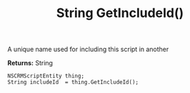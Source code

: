 ﻿---
uid: crmscript_ref_NSCRMScriptEntity_GetIncludeId
title: String GetIncludeId()
intellisense: NSCRMScriptEntity.GetIncludeId
keywords: NSCRMScriptEntity, GetIncludeId
so.topic: reference
---

A unique name used for including this script in another

**Returns:** String


```crmscript
NSCRMScriptEntity thing;
String includeId  = thing.GetIncludeId();
```


